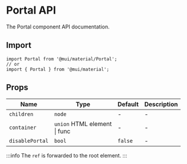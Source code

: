 # Portal API

The Portal component API documentation.

## Import

```
import Portal from '@mui/material/Portal';
// or
import { Portal } from '@mui/material';
```

## Props

| Name | Type | Default | Description |
| --- | --- | --- | --- |
| `children` | `node` | - | - |
| `container` | `union` HTML element<br>\| func | - | - |
| `disablePortal` | `bool` | `false` | - |

:::info
The `ref` is forwarded to the root element.
:::